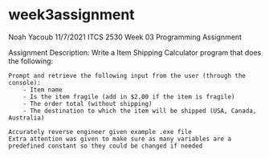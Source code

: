 # week3assignment

Noah Yacoub
11/7/2021
ITCS 2530
Week 03 Programming Assignment

Assignment Description:
Write a Item Shipping Calculator program that does the following:
    
    Prompt and retrieve the following input from the user (through the console):
        - Item name
        - Is the item fragile (add in $2.00 if the item is fragile)
        - The order total (without shipping)
        - The destination to which the item will be shipped (USA, Canada, Australia)

    Accurately reverse engineer given example .exe file
    Extra attention was given to make sure as many variables are a predefined constant so they could be changed if needed
    
